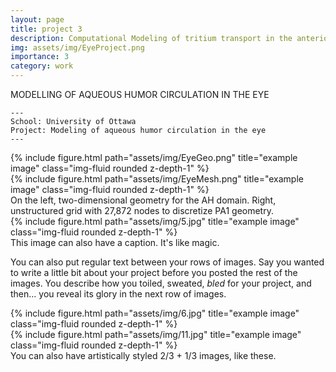 ```yaml
---
layout: page
title: project 3
description: Computational Modeling of tritium transport in the anterior
img: assets/img/EyeProject.png
importance: 3
category: work
---
```


MODELLING OF AQUEOUS HUMOR CIRCULATION IN THE EYE

    ---
    School: University of Ottawa
    Project: Modeling of aqueous humor circulation in the eye
    ---

<div class="row">
    <div class="col-sm mt-3 mt-md-0">
        {% include figure.html path="assets/img/EyeGeo.png" title="example image" class="img-fluid rounded z-depth-1" %}
    </div>
    <div class="col-sm mt-3 mt-md-0">
        {% include figure.html path="assets/img/EyeMesh.png" title="example image" class="img-fluid rounded z-depth-1" %}
    </div>
</div>
<div class="caption">
     On the left, two-dimensional geometry for the AH domain. Right, unstructured grid with 27,872 nodes to discretize PA1 geometry.
</div>
<div class="row">
    <div class="col-sm mt-3 mt-md-0">
        {% include figure.html path="assets/img/5.jpg" title="example image" class="img-fluid rounded z-depth-1" %}
    </div>
</div>
<div class="caption">
    This image can also have a caption. It's like magic.
</div>

You can also put regular text between your rows of images.
Say you wanted to write a little bit about your project before you posted the rest of the images.
You describe how you toiled, sweated, *bled* for your project, and then... you reveal its glory in the next row of images.


<div class="row justify-content-sm-center">
    <div class="col-sm-8 mt-3 mt-md-0">
        {% include figure.html path="assets/img/6.jpg" title="example image" class="img-fluid rounded z-depth-1" %}
    </div>
    <div class="col-sm-4 mt-3 mt-md-0">
        {% include figure.html path="assets/img/11.jpg" title="example image" class="img-fluid rounded z-depth-1" %}
    </div>
</div>
<div class="caption">
    You can also have artistically styled 2/3 + 1/3 images, like these.
</div>





